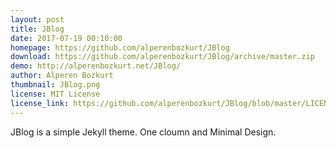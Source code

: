 ```yaml
---
layout: post
title: JBlog
date: 2017-07-19 00:10:00
homepage: https://github.com/alperenbozkurt/JBlog
download: https://github.com/alperenbozkurt/JBlog/archive/master.zip
demo: http://alperenbozkurt.net/JBlog/
author: Alperen Bozkurt
thumbnail: JBlog.png
license: MIT License
license_link: https://github.com/alperenbozkurt/JBlog/blob/master/LICENSE
---
```


JBlog is a simple Jekyll theme. One cloumn and Minimal Design.
